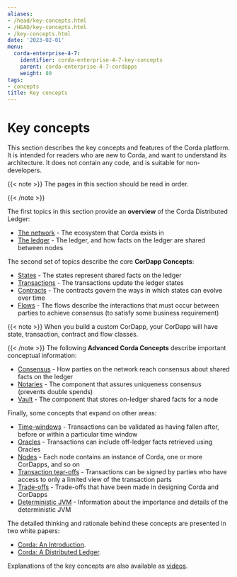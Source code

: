 ```yaml
---
aliases:
- /head/key-concepts.html
- /HEAD/key-concepts.html
- /key-concepts.html
date: '2023-02-01'
menu:
  corda-enterprise-4-7:
    identifier: corda-enterprise-4-7-key-concepts
    parent: corda-enterprise-4-7-cordapps
    weight: 80
tags:
- concepts
title: Key concepts
---
```




# Key concepts

This section describes the key concepts and features of the Corda platform. It is intended for readers who are new to
Corda, and want to understand its architecture. It does not contain any code, and is suitable for non-developers.

{{< note >}}
The pages in this section should be read in order.

{{< /note >}}

The first topics in this section provide an **overview** of the Corda Distributed Ledger:

* [The network](key-concepts-ecosystem.md) - The ecosystem that Corda exists in
* [The ledger](key-concepts-ledger.md) - The ledger, and how facts on the ledger are shared between nodes

The second set of topics describe the core **CorDapp Concepts**:

* [States](key-concepts-states.md) - The states represent shared facts on the ledger
* [Transactions](key-concepts-transactions.md) - The transactions update the ledger states
* [Contracts](key-concepts-contracts.md) - The contracts govern the ways in which states can evolve over time
* [Flows](key-concepts-flows.md) - The flows describe the interactions that must occur between parties to achieve consensus (to satisfy some business requirement)

{{< note >}}
When you build a custom CorDapp, your CorDapp will have state, transaction, contract and flow classes.

{{< /note >}}
The following **Advanced Corda Concepts** describe important conceptual information:

* [Consensus](key-concepts-consensus.md) - How parties on the network reach consensus about shared facts on the ledger
* [Notaries](key-concepts-notaries.md) - The component that assures uniqueness consensus (prevents double spends)
* [Vault](key-concepts-vault.md) - The component that stores on-ledger shared facts for a node

Finally, some concepts that expand on other areas:

* [Time-windows](key-concepts-time-windows.md) - Transactions can be validated as having fallen after, before or within a particular time window
* [Oracles](key-concepts-oracles.md) - Transactions can include off-ledger facts retrieved using Oracles
* [Nodes](key-concepts-node.md) - Each node contains an instance of Corda, one or more CorDapps, and so on
* [Transaction tear-offs](key-concepts-tearoffs.md) - Transactions can be signed by parties who have access to only a limited view of the transaction parts
* [Trade-offs](key-concepts-tradeoffs.md) - Trade-offs that have been made in designing Corda and CorDapps
* [Deterministic JVM](key-concepts-djvm.md) - Information about the importance and details of the deterministic JVM

The detailed thinking and rationale behind these concepts are presented in two white papers:

* [Corda: An Introduction](https://www.r3.com/white-papers/the-corda-platform-an-introduction-whitepaper/).
* [Corda: A Distributed Ledger](https://www.r3.com/white-papers/corda-technical-whitepaper/).

Explanations of the key concepts are also available as [videos](https://vimeo.com/album/4555732/).
